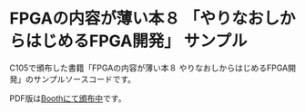 # FPGAの内容が薄い本８ 「やりなおしからはじめるFPGA開発」 サンプル

C105で頒布した書籍「FPGAの内容が薄い本８ やりなおしからはじめるFPGA開発」のサンプルソースコードです。

PDF版は[Boothにて頒布中](https://aquaxis.booth.pm/items/6386585)です。

